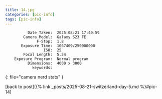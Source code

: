 ```yaml
---
title: 14.jpg
categories: [pic-info]
tags: [pic-info]
---
```


```text
          Date Taken:  2025:08:21 17:49:59
        Camera Model:  Galaxy S23 FE
              F-Stop:  1.8
       Exposure Time:  1067409/250000000
                 ISO:  25
        Focal Length:  5.54
    Exposure Program:  Normal program
          Dimensions:  4000 x 3000
            keywords:  
```
{: file="camera nerd stats" }

[back to post]({% link _posts/2025-08-21-switzerland-day-5.md %}#pic-14)